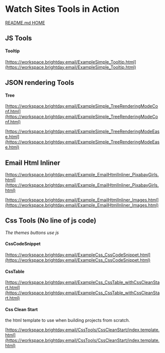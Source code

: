 # Watch Sites Tools in Action

[README.md HOME](./../../README.md)







## JS Tools

#### Tooltip

[https://workspace.brightday.email/ExampleSimple_Tooltip.html](https://workspace.brightday.email/ExampleSimple_Tooltip.html)




## JSON rendering Tools

#### Tree

[https://workspace.brightday.email/ExampleSimple_TreeRenderingModeConf.html](https://workspace.brightday.email/ExampleSimple_TreeRenderingModeConf.html)

[https://workspace.brightday.email/ExampleSimple_TreeRenderingModeEase.html](https://workspace.brightday.email/ExampleSimple_TreeRenderingModeEase.html)






## Email Html Inliner

[https://workspace.brightday.email/Example_EmailHtmlInliner_PixabayGirls.html](https://workspace.brightday.email/Example_EmailHtmlInliner_PixabayGirls.html)


[https://workspace.brightday.email/Example_EmailHtmlInliner_Images.html](https://workspace.brightday.email/Example_EmailHtmlInliner_Images.html)





## Css Tools (No line of js code)

*The themes buttons use js*

#### CssCodeSnippet

[https://workspace.brightday.email/ExampleCss_CssCodeSnippet.html](https://workspace.brightday.email/ExampleCss_CssCodeSnippet.html)




#### CssTable

[https://workspace.brightday.email/ExampleCss_CssTable_withCssCleanStart.html](https://workspace.brightday.email/ExampleCss_CssTable_withCssCleanStart.html)




#### Css Clean Start

the html template to use when building projects from scratch.

[https://workspace.brightday.email/CssTools/CssCleanStart/index.template.html](https://workspace.brightday.email/CssTools/CssCleanStart/index.template.html)




